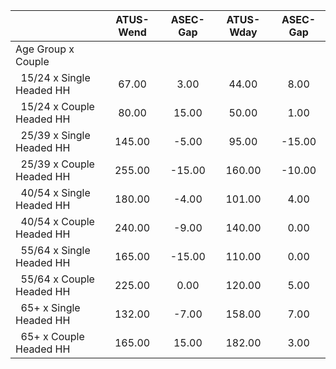
|                      |    ATUS-Wend |     ASEC-Gap |    ATUS-Wday |     ASEC-Gap |
| -------------------- | :----------: | :----------: | :----------: | :----------: |
| Age Group x Couple   |              |              |              |              |
| &nbsp;&nbsp;15/24 x Single Headed HH |        67.00 |         3.00 |        44.00 |         8.00 |
| &nbsp;&nbsp;15/24 x Couple Headed HH |        80.00 |        15.00 |        50.00 |         1.00 |
| &nbsp;&nbsp;25/39 x Single Headed HH |       145.00 |        -5.00 |        95.00 |       -15.00 |
| &nbsp;&nbsp;25/39 x Couple Headed HH |       255.00 |       -15.00 |       160.00 |       -10.00 |
| &nbsp;&nbsp;40/54 x Single Headed HH |       180.00 |        -4.00 |       101.00 |         4.00 |
| &nbsp;&nbsp;40/54 x Couple Headed HH |       240.00 |        -9.00 |       140.00 |         0.00 |
| &nbsp;&nbsp;55/64 x Single Headed HH |       165.00 |       -15.00 |       110.00 |         0.00 |
| &nbsp;&nbsp;55/64 x Couple Headed HH |       225.00 |         0.00 |       120.00 |         5.00 |
| &nbsp;&nbsp;65+ x Single Headed HH |       132.00 |        -7.00 |       158.00 |         7.00 |
| &nbsp;&nbsp;65+ x Couple Headed HH |       165.00 |        15.00 |       182.00 |         3.00 |

